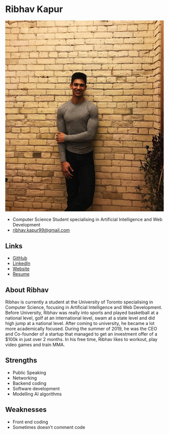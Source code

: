 # Ribhav Kapur

![Ribhav Kapur Profile](./ribhav.png)

- Computer Science Student specialising in Artificial Intelligence and Web Development
- ribhav.kapur99@gmail.com

## Links

- [GitHub](https://github.com/ribhav99)
- [LinkedIn](https://www.linkedin.com/in/ribhav99)
- [Website](https://www.ribhavkapur.com)
- [Resume](http://ribhavkapur.com/Resume(Jan2020).pdf)

## About Ribhav

Ribhav is currently a student at the University of Toronto specialising in Computer Science, focusing in Artificial Intelligence and Web Development. Before University, Ribhav was really into sports and played basketball at a national level, golf at an international level, swam at a state level and did high jump at a national level. After coming to university, he became a lot more academically focused. During the summer of 2019, he was the CEO and Co-founder of a startup that managed to get an investment offer of a $100k in just over 2 months. In his free time, Ribhav likes to workout, play video games and train MMA.

## Strengths

- Public Speaking
- Networking
- Backend coding
- Software development
- Modelling AI algorithms

## Weaknesses

- Front end coding
- Sometimes doesn't comment code 